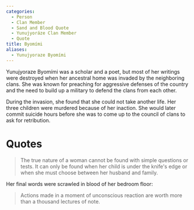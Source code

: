```yaml
---
categories:
  - Person
  - Clan Member
  - Sand and Blood Quote
  - Yunujyoráze Clan Member
  - Quote
title: Byomími
aliases:
  - Yunujyoraze Byomími
---
```


Yunujyoraze Byomími was a scholar and a poet, but most of her writings were destroyed when her ancestral home was invaded by the neighboring clans. She was known for preaching for aggressive defenses of the country and the need to build up a military to defend the clans from each other.

During the invasion, she found that she could not take another life. Her three children were murdered because of her inaction. She would later commit suicide hours before she was to come up to the council of clans to ask for retribution.

# Quotes

> The true nature of a woman cannot be found with simple questions or tests. It can only be found when her child is under the knife's edge or when she must choose between her husband and family.

Her final words were scrawled in blood of her bedroom floor:

> Actions made in a moment of unconscious reaction are worth more than a thousand lectures of note.
